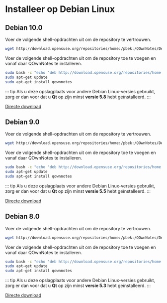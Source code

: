 # Installeer op Debian Linux

## Debian 10.0

Voer de volgende shell-opdrachten uit om de repository te vertrouwen.

```bash
wget http://download.opensuse.org/repositories/home:/pbek:/QOwnNotes/Debian_10/Release.key -O - | sudo apt-key add -
```

Voer de volgende shell-opdrachten uit om de repository toe te voegen en vanaf daar QOwnNotes te installeren.

```bash
sudo bash -c "echo 'deb http://download.opensuse.org/repositories/home:/pbek:/QOwnNotes/Debian_10/ /' >> /etc/apt/sources.list.d/qownnotes.list"
sudo apt-get update
sudo apt-get install qownnotes
```

::: tip
Als u deze opslagplaats voor andere Debian Linux-versies gebruikt, zorg er dan voor dat u **Qt** op zijn minst **versie 5.8** hebt geïnstalleerd.
:::

[Directe download](https://build.opensuse.org/package/binaries/home:pbek:QOwnNotes/desktop/Debian_10)

## Debian 9.0

Voer de volgende shell-opdrachten uit om de repository te vertrouwen.

```bash
wget http://download.opensuse.org/repositories/home:/pbek:/QOwnNotes/Debian_9.0/Release.key -O - | sudo apt-key add -
```

Voer de volgende shell-opdrachten uit om de repository toe te voegen en vanaf daar QOwnNotes te installeren.

```bash
sudo bash -c "echo 'deb http://download.opensuse.org/repositories/home:/pbek:/QOwnNotes/Debian_9.0/ /' >> /etc/apt/sources.list.d/qownnotes.list"
sudo apt-get update
sudo apt-get install qownnotes
```

::: tip
Als u deze opslagplaats voor andere Debian Linux-versies gebruikt, zorg er dan voor dat u **Qt** op zijn minst **versie 5.5** hebt geïnstalleerd.
:::

[Directe download](https://build.opensuse.org/package/binaries/home:pbek:QOwnNotes/desktop/Debian_9.0)

## Debian 8.0

Voer de volgende shell-opdrachten uit om de repository te vertrouwen.

```bash
wget http://download.opensuse.org/repositories/home:/pbek:/QOwnNotes/Debian_8.0/Release.key -O - | sudo apt-key add -
```

Voer de volgende shell-opdrachten uit om de repository toe te voegen en vanaf daar QOwnNotes te installeren.

```bash
sudo bash -c "echo 'deb http://download.opensuse.org/repositories/home:/pbek:/QOwnNotes/Debian_8.0/ /' >> /etc/apt/sources.list.d/qownnotes.list"
sudo apt-get update
sudo apt-get install qownnotes
```

::: tip
Als u deze opslagplaats voor andere Debian Linux-versies gebruikt, zorg er dan voor dat u **Qt** op zijn minst **versie 5.3** hebt geïnstalleerd.
:::

[Directe download](https://build.opensuse.org/package/binaries/home:pbek:QOwnNotes/desktop/Debian_8.0)

